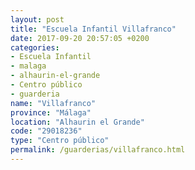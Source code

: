 ```yaml
---
layout: post
title: "Escuela Infantil Villafranco"
date: 2017-09-20 20:57:05 +0200
categories:
- Escuela Infantil
- malaga
- alhaurin-el-grande
- Centro público
- guarderia
name: "Villafranco"
province: "Málaga"
location: "Alhaurin el Grande"
code: "29018236"
type: "Centro público"
permalink: /guarderias/villafranco.html
---
```

